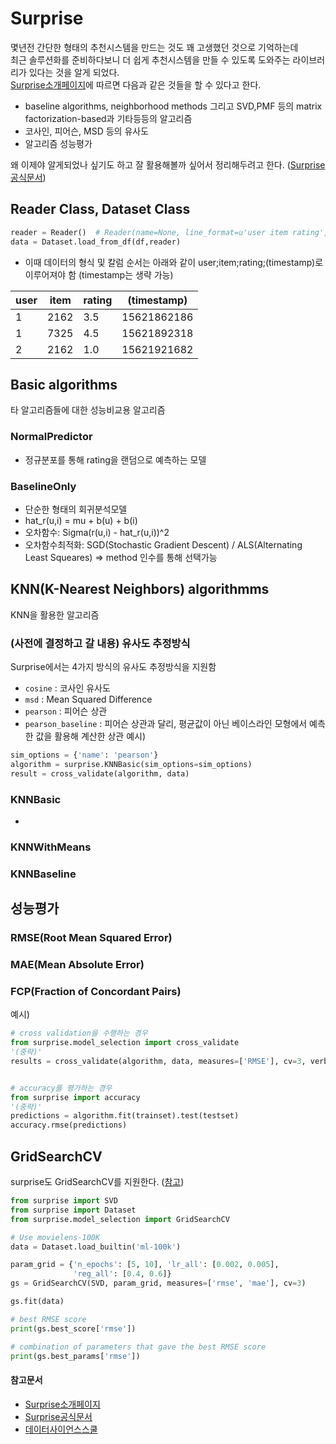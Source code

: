 # Surprise
몇년전 간단한 형태의 추천시스템을 만드는 것도 꽤 고생했던 것으로 기억하는데  
최근 솔루션화를 준비하다보니 더 쉽게 추천시스템을 만들 수 있도록 도와주는 라이브러리가 있다는 것을 알게 되었다.  
[Surprise소개페이지](http://surpriselib.com/)에 따르면 다음과 같은 것들을 할 수 있다고 한다.  
- baseline algorithms, neighborhood methods 그리고 SVD,PMF 등의 matrix factorization-based과 기타등등의 알고리즘
- 코사인, 피어슨, MSD 등의 유사도
- 알고리즘 성능평가  

왜 이제야 알게되었나 싶기도 하고 잘 활용해볼까 싶어서 정리해두려고 한다. ([Surprise공식문서](https://surprise.readthedocs.io/en/stable/))


## Reader Class, Dataset Class
``` python
reader = Reader()  # Reader(name=None, line_format=u'user item rating', sep=None, rating_scale=(1, 5), skip_lines=0)
data = Dataset.load_from_df(df,reader)
```
- 이때 데이터의 형식 및 칼럼 순서는 아래와 같이 user;item;rating;(timestamp)로 이루어져야 함 (timestamp는 생략 가능)

| user | item | rating | (timestamp) |
|------|------|--------|-------------|
|  1   | 2162 | 3.5    | 15621862186 |
|  1   | 7325 | 4.5    | 15621892318 |
|  2   | 2162 | 1.0    | 15621921682 |


## Basic algorithms
타 알고리즘들에 대한 성능비교용 알고리즘  

### NormalPredictor
- 정규분포를 통해 rating을 랜덤으로 예측하는 모델

### BaselineOnly
- 단순한 형태의 회귀분석모델
- hat_r(u,i) = mu + b(u) + b(i)
- 오차함수: Sigma(r(u,i) - hat_r(u,i))^2
- 오차함수최적화: SGD(Stochastic Gradient Descent) / ALS(Alternating Least Squeares) => method 인수를 통해 선택가능


## KNN(K-Nearest Neighbors) algorithmms
KNN을 활용한 알고리즘

### (사전에 결정하고 갈 내용) 유사도 추정방식
Surprise에서는 4가지 방식의 유사도 추정방식을 지원함
- `cosine` : 코사인 유사도
- `msd` : Mean Squared Difference
- `pearson` : 피어슨 상관
- `pearson_baseline` : 피어슨 상관과 달리, 평균값이 아닌 베이스라인 모형에서 예측한 값을 활용해 계산한 상관
예시)
``` python
sim_options = {'name': 'pearson'}
algorithm = surprise.KNNBasic(sim_options=sim_options)
result = cross_validate(algorithm, data)
```
### KNNBasic
- 
### KNNWithMeans

### KNNBaseline


## 성능평가
### RMSE(Root Mean Squared Error)
### MAE(Mean Absolute Error)
### FCP(Fraction of Concordant Pairs)
예시)
``` python
# cross validation을 수행하는 경우
from surprise.model_selection import cross_validate
'(중략)'
results = cross_validate(algorithm, data, measures=['RMSE'], cv=3, verbose=False)


# accuracy를 평가하는 경우
from surprise import accuracy
'(중략)'
predictions = algorithm.fit(trainset).test(testset)
accuracy.rmse(predictions)
```


## GridSearchCV
surprise도 GridSearchCV를 지원한다. ([참고](https://surprise.readthedocs.io/en/stable/getting_started.html#load-from-df-example))
```python
from surprise import SVD
from surprise import Dataset
from surprise.model_selection import GridSearchCV

# Use movielens-100K
data = Dataset.load_builtin('ml-100k')

param_grid = {'n_epochs': [5, 10], 'lr_all': [0.002, 0.005],
              'reg_all': [0.4, 0.6]}
gs = GridSearchCV(SVD, param_grid, measures=['rmse', 'mae'], cv=3)

gs.fit(data)

# best RMSE score
print(gs.best_score['rmse'])

# combination of parameters that gave the best RMSE score
print(gs.best_params['rmse'])
```


#### 참고문서
- [Surprise소개페이지](http://surpriselib.com/)
- [Surprise공식문서](https://surprise.readthedocs.io/en/stable/)
- [데이터사이언스스쿨](https://datascienceschool.net/03%20machine%20learning/07.01%20%EC%B6%94%EC%B2%9C%20%EC%8B%9C%EC%8A%A4%ED%85%9C.html)
